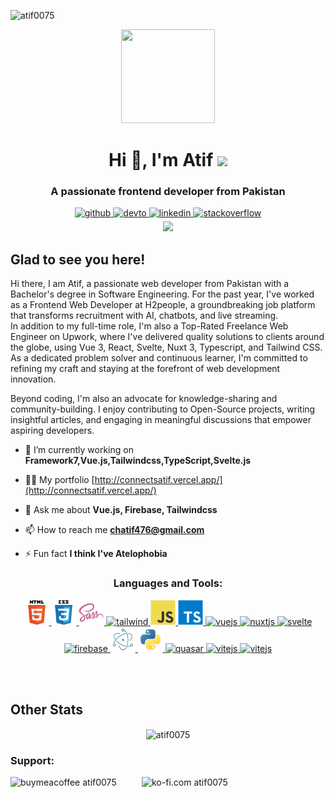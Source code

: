 <p align="left"> <img src="https://komarev.com/ghpvc/?username=atif0075&label=Profile%20views&color=0e75b6&style=flat" alt="atif0075" /> </p>

<p align="Center" ><img src="https://camo.githubusercontent.com/3b7c592ede97b6138ffd4b1cc1541c2f3b11fd39/687474703a2f2f33312e6d656469612e74756d626c722e636f6d2f31376665613932306666333665663466356238373764353231366137616164392f74756d626c725f6d6f39786a65387a5a34317163626975666f315f313238302e676966" height="150px" width ="150px"></p>


<h1 align="center">Hi 👋, I'm Atif <img src="https://media.giphy.com/media/WUlplcMpOCEmTGBtBW/giphy.gif" width="40px"></h1>
<h3 align="center">A passionate frontend developer from Pakistan</h3>

<div align="center">
<a href="https://github.com/atif0075" target="_blank">
<img src=https://img.shields.io/badge/github-%2324292e.svg?&style=for-the-badge&logo=github&logoColor=white alt=github style="margin-bottom: 5px;" />
</a>
<a href="https://dev.to/atif0075" target="_blank">
<img src=https://img.shields.io/badge/dev.to-%2308090A.svg?&style=for-the-badge&logo=dev.to&logoColor=white alt=devto style="margin-bottom: 5px;" />
</a>
<a href="https://linkedin.com/in/atif0075" target="_blank">
<img src=https://img.shields.io/badge/linkedin-%231E77B5.svg?&style=for-the-badge&logo=linkedin&logoColor=white alt=linkedin style="margin-bottom: 5px;" />
</a>
<a href="https://stackoverflow.com/users/13381912/ch-atif" target="_blank">
<img src=https://img.shields.io/badge/stackoverflow-%23F28032.svg?&style=for-the-badge&logo=stackoverflow&logoColor=white alt=stackoverflow style="margin-bottom: 5px;" />
</a>

</div>
 <div align="center">
 <img src="https://spotify-github-profile.vercel.app/api/view?uid=31ntcfs2fywl24ljufwgalai66ca&cover_image=true&theme=novatorem&bar_color=53b14f&bar_color_cover=true" />
</div>  
<h2> Glad to see you here!  </h2>
Hi there, I am Atif, a passionate web developer from Pakistan with a Bachelor's degree in Software Engineering. For the past year, I've worked as a Frontend Web Developer at H2people, a groundbreaking job platform that transforms recruitment with AI, chatbots, and live streaming.
<br/>  
In addition to my full-time role, I'm also a Top-Rated Freelance Web Engineer on Upwork, where I've delivered quality solutions to clients around the globe, using Vue 3, React, Svelte, Nuxt 3, Typescript, and Tailwind CSS. As a dedicated problem solver and continuous learner, I'm committed to refining my craft and staying at the forefront of web development innovation.
<br/>  

Beyond coding, I'm also an advocate for knowledge-sharing and community-building. I enjoy contributing to Open-Source projects, writing insightful articles, and engaging in meaningful discussions that empower aspiring developers.
<br/>  
- 🔭 I’m currently working on **Framework7,Vue.js,Tailwindcss,TypeScript,Svelte.js**

- 👨‍💻 My portfolio [http://connectsatif.vercel.app/](http://connectsatif.vercel.app/)

- 💬 Ask me about **Vue.js, Firebase, Tailwindcss**

- 📫 How to reach me **chatif476@gmail.com**

- ⚡ Fun fact **I think I've Atelophobia**

<h3 align="center">Languages and Tools:</h3>
<div  align="center">
<p align="center">
<a href="https://www.w3.org/html/" target="_blank" rel="noreferrer"> <img src="https://raw.githubusercontent.com/devicons/devicon/master/icons/html5/html5-original-wordmark.svg" alt="html5" width="40" height="40"/> </a> 
<a href="https://www.w3schools.com/css/" target="_blank" rel="noreferrer"> <img src="https://raw.githubusercontent.com/devicons/devicon/master/icons/css3/css3-original-wordmark.svg" alt="css3" width="40" height="40"/> </a> 
<a href="https://sass-lang.com" target="_blank" rel="noreferrer"> <img src="https://raw.githubusercontent.com/devicons/devicon/master/icons/sass/sass-original.svg" alt="sass" width="40" height="40"/> </a>
<a href="https://tailwindcss.com/" target="_blank" rel="noreferrer"> <img src="https://www.vectorlogo.zone/logos/tailwindcss/tailwindcss-icon.svg" alt="tailwind" width="40" height="40"/> </a>
<a href="https://developer.mozilla.org/en-US/docs/Web/JavaScript" target="_blank" rel="noreferrer"> <img src="https://raw.githubusercontent.com/devicons/devicon/master/icons/javascript/javascript-original.svg" alt="javascript" width="40" height="40"/> </a> 
<a href="https://www.typescriptlang.org/" target="_blank" rel="noreferrer"> <img src="https://raw.githubusercontent.com/devicons/devicon/master/icons/typescript/typescript-original.svg" alt="typescript" width="40" height="40"/> </a>
<a href="https://vuejs.org/" target="_blank" rel="noreferrer"> <img src="https://v2.vuejs.org/images/logo.svg" alt="vuejs" width="40" height="40"/> </a>
<a href="https://nuxtjs.org/" target="_blank" rel="noreferrer"> <img src="https://nuxtjs.org/design-kit/colored-logo.svg" alt="nuxtjs" width="40" height="40"/> </a>
<a href="https://svelte.dev" target="_blank" rel="noreferrer"> <img src="https://upload.wikimedia.org/wikipedia/commons/1/1b/Svelte_Logo.svg" alt="svelte" width="40" height="40"/> </a>
<a href="https://firebase.google.com/" target="_blank" rel="noreferrer"> <img src="https://www.vectorlogo.zone/logos/firebase/firebase-icon.svg" alt="firebase" width="40" height="40"/> </a>
<a href="https://www.electronjs.org" target="_blank" rel="noreferrer"> <img src="https://raw.githubusercontent.com/devicons/devicon/master/icons/electron/electron-original.svg" alt="electron" width="40" height="40"/> </a> 
<a href="https://www.python.org" target="_blank" rel="noreferrer"> <img src="https://raw.githubusercontent.com/devicons/devicon/master/icons/python/python-original.svg" alt="python" width="40" height="40"/> </a>
<a href="https://quasar.dev/" target="_blank" rel="noreferrer"> <img src="https://cdn.quasar.dev/logo/svg/quasar-logo.svg" alt="quasar" width="40" height="40"/> </a>
<a href="https://vitejs.dev/" target="_blank" rel="noreferrer"> <img src="https://vitejs.dev/logo.svg" alt="vitejs" width="40" height="40"/> </a>
<a href="https://framework7.io/" target="_blank" rel="noreferrer"> <img src="https://framework7.io/i/logo.svg" alt="vitejs" width="40" height="40"/> </a>
 </p>

</div>
<br>
<br>
<h2>Other Stats</h2>
<div align="center">
<p>
<img align="center" src="http://github-readme-streak-stats.herokuapp.com?user=atif0075&hide_border=true&fire=969696&ring=969696&currStreakLabel=969696" alt="atif0075" />
</p>
</div>

<h3 align="left">Support:</h3>
<p><a href="https://www.buymeacoffee.com/buymeacoffee atif0075"> <img align="left" src="https://cdn.buymeacoffee.com/buttons/v2/default-yellow.png" height="50" width="210" alt="buymeacoffee atif0075" /></a><a href="https://ko-fi.com/ko-fi.com atif0075"> <img align="left" src="https://cdn.ko-fi.com/cdn/kofi3.png?v=3" height="50" width="210" alt="ko-fi.com atif0075" /></a></p><br><br>


